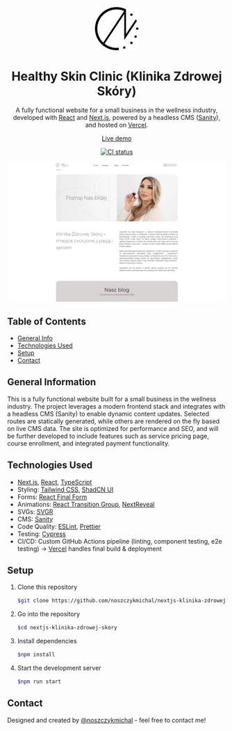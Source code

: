 <div align="center">
  <img alt="Logo" src="https://raw.githubusercontent.com/noszczykmichal/nextjs-klinika-zdrowej-skory/main/src/app/icon0.svg" width="100" />
</div>
<h1 align="center">
Healthy Skin Clinic (Klinika Zdrowej Skóry)
</h1>
<p align="center">
A fully functional website for a small business in the wellness industry, developed with <a href="https://react.dev/" target="_blank">React</a> and <a href="https://nextjs.org" target="_blank">Next.js</a>, powered by a headless CMS (<a href="https://www.sanity.io/" target="_blank">Sanity</a>), and hosted on <a href="https://vercel.com/" target="_blank">Vercel</a>.
</p>

<p align="center">
  <a href="https://www.olganoszczyk.pl/" target="_blank">Live demo</a>
</p>

<p align="center">
  <a href="https://github.com/noszczykmichal/nextjs-klinika-zdrowej-skory/actions/workflows/ci.yaml">
    <img alt="CI status" src="https://github.com/noszczykmichal/nextjs-klinika-zdrowej-skory/actions/workflows/ci.yaml/badge.svg" />
  </a>
</p>

![demo](https://raw.githubusercontent.com/noszczykmichal/nextjs-klinika-zdrowej-skory/main/src/assets/demo-healthy-skin-clinic.png)

## Table of Contents

- [General Info](#general-information)
- [Technologies Used](#technologies-used)
- [Setup](#setup)
- [Contact](#contact)

## General Information

This is a fully functional website built for a small business in the wellness industry. The project leverages a modern frontend stack and integrates with a headless CMS
(Sanity) to enable dynamic content updates. Selected routes are statically generated, while others are rendered on the fly based on live CMS data. The site is optimized for
performance and SEO, and will be further developed to include features such as service pricing page, course enrollment, and integrated payment functionality.

## Technologies Used

- [Next.js](https://nextjs.org/), [React](https://react.dev/), [TypeScript](https://www.typescriptlang.org/)
- Styling: [Tailwind CSS](https://tailwindcss.com/), [ShadCN UI](https://ui.shadcn.com/)
- Forms: [React Final Form](https://final-form.org/react)
- Animations: [React Transition Group](https://reactcommunity.org/react-transition-group/), [NextReveal](https://github.com/ritmillio/next-reveal)
- SVGs: [SVGR](https://react-svgr.com/)
- CMS: [Sanity](https://www.sanity.io/)
- Code Quality: [ESLint](https://eslint.org/), [Prettier](https://prettier.io/)
- Testing: [Cypress](https://www.cypress.io/)
- CI/CD: Custom GitHub Actions pipeline (linting, component testing, e2e testing) → [Vercel](https://vercel.com/) handles final build & deployment

## Setup

1. Clone this repository

   ```sh
   $git clone https://github.com/noszczykmichal/nextjs-klinika-zdrowej-skory
   ```

2. Go into the repository

   ```sh
   $cd nextjs-klinika-zdrowej-skory
   ```

3. Install dependencies

   ```sh
   $npm install
   ```

4. Start the development server

   ```sh
   $npm run start
   ```

## Contact

Designed and created by [@noszczykmichal](https://michalnoszczyk.com/) - feel free to contact me!
